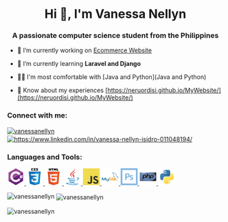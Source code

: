 <h1 align="center">Hi 👋, I'm Vanessa Nellyn</h1>
<h3 align="center">A passionate computer science student from the Philippines</h3>

- 🔭 I’m currently working on [Ecommerce Website](https://neruordisi.github.io/Ecommerce-Website/)

- 🌱 I’m currently learning **Laravel and Django**

- 👨‍💻 I'm most comfortable with [Java and Python](Java and Python)

- 📄 Know about my experiences [https://neruordisi.github.io/MyWebsite/](https://neruordisi.github.io/MyWebsite/)

<h3 align="left">Connect with me:</h3>
<p align="left">
<a href="https://dev.to/vanessanellyn" target="blank"><img align="center" src="https://raw.githubusercontent.com/rahuldkjain/github-profile-readme-generator/master/src/images/icons/Social/devto.svg" alt="vanessanellyn" height="30" width="40" /></a>
<a href="https://linkedin.com/in/https://www.linkedin.com/in/vanessa-nellyn-isidro-011048194/" target="blank"><img align="center" src="https://raw.githubusercontent.com/rahuldkjain/github-profile-readme-generator/master/src/images/icons/Social/linked-in-alt.svg" alt="https://www.linkedin.com/in/vanessa-nellyn-isidro-011048194/" height="30" width="40" /></a>
</p>

<h3 align="left">Languages and Tools:</h3>
<p align="left"> <a href="https://www.w3schools.com/cs/" target="_blank" rel="noreferrer"> <img src="https://raw.githubusercontent.com/devicons/devicon/master/icons/csharp/csharp-original.svg" alt="csharp" width="40" height="40"/> </a> <a href="https://www.w3schools.com/css/" target="_blank" rel="noreferrer"> <img src="https://raw.githubusercontent.com/devicons/devicon/master/icons/css3/css3-original-wordmark.svg" alt="css3" width="40" height="40"/> </a> <a href="https://www.w3.org/html/" target="_blank" rel="noreferrer"> <img src="https://raw.githubusercontent.com/devicons/devicon/master/icons/html5/html5-original-wordmark.svg" alt="html5" width="40" height="40"/> </a> <a href="https://www.java.com" target="_blank" rel="noreferrer"> <img src="https://raw.githubusercontent.com/devicons/devicon/master/icons/java/java-original.svg" alt="java" width="40" height="40"/> </a> <a href="https://developer.mozilla.org/en-US/docs/Web/JavaScript" target="_blank" rel="noreferrer"> <img src="https://raw.githubusercontent.com/devicons/devicon/master/icons/javascript/javascript-original.svg" alt="javascript" width="40" height="40"/> </a> <a href="https://www.mysql.com/" target="_blank" rel="noreferrer"> <img src="https://raw.githubusercontent.com/devicons/devicon/master/icons/mysql/mysql-original-wordmark.svg" alt="mysql" width="40" height="40"/> </a> <a href="https://www.photoshop.com/en" target="_blank" rel="noreferrer"> <img src="https://raw.githubusercontent.com/devicons/devicon/master/icons/photoshop/photoshop-line.svg" alt="photoshop" width="40" height="40"/> </a> <a href="https://www.php.net" target="_blank" rel="noreferrer"> <img src="https://raw.githubusercontent.com/devicons/devicon/master/icons/php/php-original.svg" alt="php" width="40" height="40"/> </a> <a href="https://www.python.org" target="_blank" rel="noreferrer"> <img src="https://raw.githubusercontent.com/devicons/devicon/master/icons/python/python-original.svg" alt="python" width="40" height="40"/> </a> </p>

<p><img align="left" src="https://github-readme-stats.vercel.app/api/top-langs?username=vanessanellyn&show_icons=true&locale=en&layout=compact" alt="vanessanellyn" /></p>

<p>&nbsp;<img align="center" src="https://github-readme-stats.vercel.app/api?username=vanessanellyn&show_icons=true&locale=en" alt="vanessanellyn" /></p>

<p><img align="center" src="https://github-readme-streak-stats.herokuapp.com/?user=vanessanellyn&" alt="vanessanellyn" /></p>
